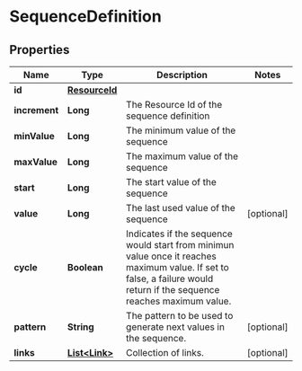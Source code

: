 

# SequenceDefinition


## Properties

Name | Type | Description | Notes
------------ | ------------- | ------------- | -------------
**id** | [**ResourceId**](ResourceId.md) |  | 
**increment** | **Long** | The Resource Id of the sequence definition | 
**minValue** | **Long** | The minimum value of the sequence | 
**maxValue** | **Long** | The maximum value of the sequence | 
**start** | **Long** | The start value of the sequence | 
**value** | **Long** | The last used value of the sequence |  [optional]
**cycle** | **Boolean** | Indicates if the sequence would start from minimun value once it reaches maximum value. If set to false, a failure would return if the sequence reaches maximum value. | 
**pattern** | **String** | The pattern to be used to generate next values in the sequence. |  [optional]
**links** | [**List&lt;Link&gt;**](Link.md) | Collection of links. |  [optional]



